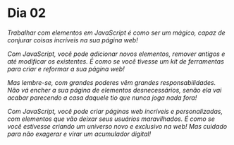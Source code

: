 # Dia 02

_Trabalhar com elementos em JavaScript é como ser um mágico, capaz de conjurar coisas incríveis na sua página web!_

_Com JavaScript, você pode adicionar novos elementos, remover antigos e até modificar os existentes. É como se você tivesse um kit de ferramentas para criar e reformar a sua página web!_

_Mas lembre-se, com grandes poderes vêm grandes responsabilidades. Não vá encher a sua página de elementos desnecessários, senão ela vai acabar parecendo a casa daquele tio que nunca joga nada fora!_

_Com JavaScript, você pode criar páginas web incríveis e personalizadas, com elementos que vão deixar seus usuários maravilhados. É como se você estivesse criando um universo novo e exclusivo na web! Mas cuidado para não exagerar e virar um acumulador digital!_
